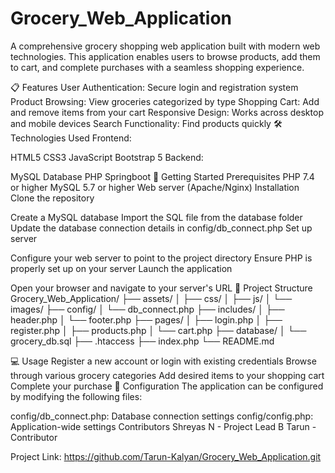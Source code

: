 # Grocery_Web_Application
A comprehensive grocery shopping web application built with modern web technologies. This application enables users to browse products, add them to cart, and complete purchases with a seamless shopping experience.

📋 Features
User Authentication: Secure login and registration system
Product Browsing: View groceries categorized by type
Shopping Cart: Add and remove items from your cart
Responsive Design: Works across desktop and mobile devices
Search Functionality: Find products quickly
🛠️ Technologies Used
Frontend:

HTML5
CSS3
JavaScript
Bootstrap 5
Backend:

MySQL Database
PHP
Springboot
🚀 Getting Started
Prerequisites
PHP 7.4 or higher
MySQL 5.7 or higher
Web server (Apache/Nginx)
Installation
Clone the repository

Create a MySQL database
Import the SQL file from the database folder
Update the database connection details in config/db_connect.php
Set up server

Configure your web server to point to the project directory
Ensure PHP is properly set up on your server
Launch the application

Open your browser and navigate to your server's URL
📂 Project Structure
Grocery_Web_Application/
├── assets/
│   ├── css/
│   ├── js/
│   └── images/
├── config/
│   └── db_connect.php
├── includes/
│   ├── header.php
│   └── footer.php
├── pages/
│   ├── login.php
│   ├── register.php
│   ├── products.php
│   └── cart.php
├── database/
│   └── grocery_db.sql
├── .htaccess
├── index.php
└── README.md

💻 Usage
Register a new account or login with existing credentials
Browse through various grocery categories
Add desired items to your shopping cart
Complete your purchase
🔧 Configuration
The application can be configured by modifying the following files:

config/db_connect.php: Database connection settings
config/config.php: Application-wide settings
Contributors
Shreyas N - Project Lead
B Tarun - Contributor

Project Link: https://github.com/Tarun-Kalyan/Grocery_Web_Application.git

